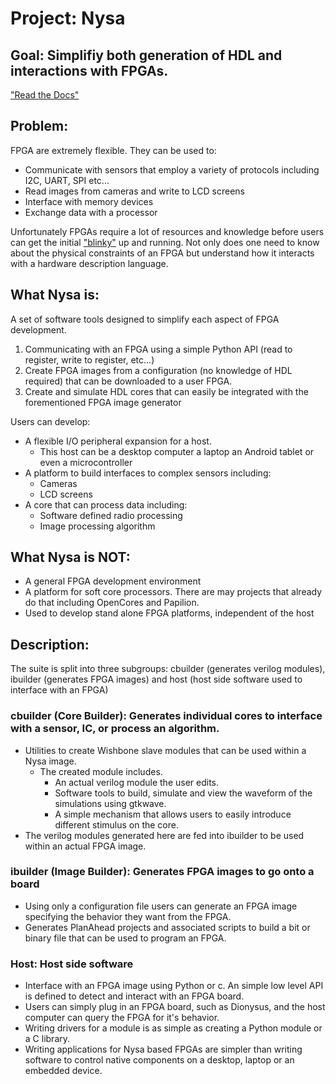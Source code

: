 # Project: Nysa

## Goal: Simplifiy both generation of HDL and interactions with FPGAs.

["Read the Docs"](http://nysa.readthedocs.org/en/latest "Nysa's Read the Docs")

## Problem:

FPGA are extremely flexible.
They can be used to:

* Communicate with sensors that employ a variety of protocols including I2C, UART, SPI etc...
* Read images from cameras and write to LCD screens
* Interface with memory devices
* Exchange data with a processor


Unfortunately FPGAs require a lot of resources and knowledge before users can
get the initial ["blinky"](http://arduino.cc/en/Tutorial/Blink?from=Tutorial.BlinkingLED "Arduino blink an LED") 
up and running. Not only does one need to know about the physical constraints 
of an FPGA but understand how it interacts with a hardware description language.

## What Nysa is:

A set of software tools designed to simplify each aspect of FPGA development.

1. Communicating with an FPGA using a simple Python API (read to register, write to register, etc...)
2. Create FPGA images from a configuration (no knowledge of HDL required) that can be downloaded to a user FPGA.
3. Create and simulate HDL cores that can easily be integrated with the forementioned FPGA image generator

Users can develop:

* A flexible I/O peripheral expansion for a host.
  * This host can be a desktop computer a laptop an Android tablet or even a microcontroller
* A platform to build interfaces to complex sensors including:
  * Cameras
  * LCD screens
* A core that can process data including:
  * Software defined radio processing
  * Image processing algorithm

## What Nysa is NOT:

* A general FPGA development environment
* A platform for soft core processors. There are may projects that already do that including OpenCores and Papilion.
* Used to develop stand alone FPGA platforms, independent of the host


## Description:

The suite is split into three subgroups: cbuilder (generates verilog modules), ibuilder (generates FPGA images) and host (host side software used to interface with an FPGA)

### cbuilder (Core Builder): Generates individual cores to interface with a sensor, IC, or process an algorithm.
* Utilities to create Wishbone slave modules that can be used within a Nysa image.
  * The created module includes.
    * An actual verilog module the user edits.
    * Software tools to build, simulate and view the waveform of the simulations using gtkwave.
    * A simple mechanism that allows users to easily introduce different stimulus on the core.
* The verilog modules generated here are fed into ibuilder to be used within an actual FPGA image.

### ibuilder (Image Builder): Generates FPGA images to go onto a board
* Using only a configuration file users can generate an FPGA image specifying the behavior they want from the FPGA.
* Generates PlanAhead projects and associated scripts to build a bit or binary file that can be used to program an FPGA.

### Host: Host side software
* Interface with an FPGA image using Python or c. An simple low level API is defined to detect and interact with an FPGA board.
* Users can simply plug in an FPGA board, such as Dionysus, and the host computer can query the FPGA for it's behavior.
* Writing drivers for a module is as simple as creating a Python module or a C library.
* Writing applications for Nysa based FPGAs are simpler than writing software to control native components on a desktop, laptop or an embedded device.



